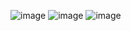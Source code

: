 ![image](https://github.com/user-attachments/assets/f78594e0-cee2-4a1f-8bd9-ad9c82488770)
![image](https://github.com/user-attachments/assets/4994e835-8294-4169-a100-b53aa0313af0)
![image](https://github.com/user-attachments/assets/7d6ac515-6461-4af6-90e0-46538c65c80d)
